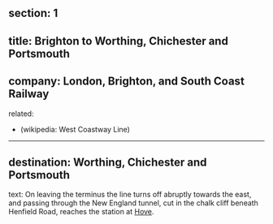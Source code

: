 ﻿section: 1
----
title: Brighton to Worthing, Chichester and Portsmouth
----
company: London, Brighton, and South Coast Railway
----
related:
- (wikipedia: West Coastway Line)
----
destination: Worthing, Chichester and Portsmouth
----
text: On leaving the terminus the line turns off abruptly towards the east, and passing through the New England tunnel, cut in the chalk cliff beneath Henfield Road, reaches the station at [Hove](/stations/hove).

